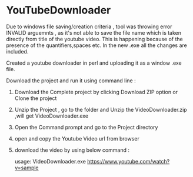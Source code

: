 # YouTubeDownloader

Due to windows file saving/creation criteria , tool was throwing error INVALID arguemnts , as it's not able to save the file name which is taken directly from title of the youtube video.
This is happening because of the presence of the quantifiers,spaces etc.
In the new .exe all the changes are included.


Created a youtube downloader in perl and uploading it as a window .exe file.

Download the project and run it using command line :

1) Download the Complete project by clicking Download ZIP option or Clone the project

2) Unzip the Project , go to the folder and  Unzip the VideoDownloader.zip ,will get VideoDownloader.exe

3) Open the Command prompt and go to the Project directory 

4) open and copy the Youtube Video url from browser

5) download the video by using below command :

   usage: VideoDownloader.exe   https://www.youtube.com/watch?v=sample
   



